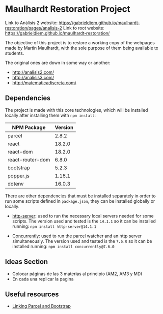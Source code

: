 # Maulhardt Restoration Project

Link to Análisis 2 website: https://gabrieldiem.github.io/maulhardt-restoration/pages/analisis-2
Link to root website: https://gabrieldiem.github.io/maulhardt-restoration/

The objective of this project is to restore a working copy of the webpages made by Martin Maulhardt, with the sole purpose of them being available to students.

The original ones are down in some way or another:

- http://analisis2.com/
- http://analisis3.com/
- http://matematicadiscreta.com/

## Dependencies

The project is made with this core technologies, which will be installed locally after installing them with `npm install`:

| NPM Package      | Version |
| ---------------- | ------- |
| parcel           | 2.8.2   |
| react            | 18.2.0  |
| react-dom        | 18.2.0  |
| react-router-dom | 6.8.0   |
| bootstrap        | 5.2.3   |
| popper.js        | 1.16.1  |
| dotenv           | 16.0.3  |

There are other dependencies that must be installed separately in order to run some scripts defined in `package.json`, they can be installed globally or locally:

- [http-server](https://www.npmjs.com/package/http-server): used to run the necessary local servers needed for some scripts. The version used and tested is the `14.1.1` so it can be installed running: `npm install http-server@14.1.1`

- [Concurrently](https://www.npmjs.com/package/concurrently): used to run the parcel watcher and an http server simultaneously. The version used and tested is the `7.6.0` so it can be installed running: `npm install concurrently@7.6.0`


## Ideas Section

- Colocar páginas de las 3 materias al principio (AM2, AM3 y MD)
- En cada una replicar la pagina

## Useful resources

- [Linking Parcel and Bootstrap](https://en.parceljs.org/recipes.html)
